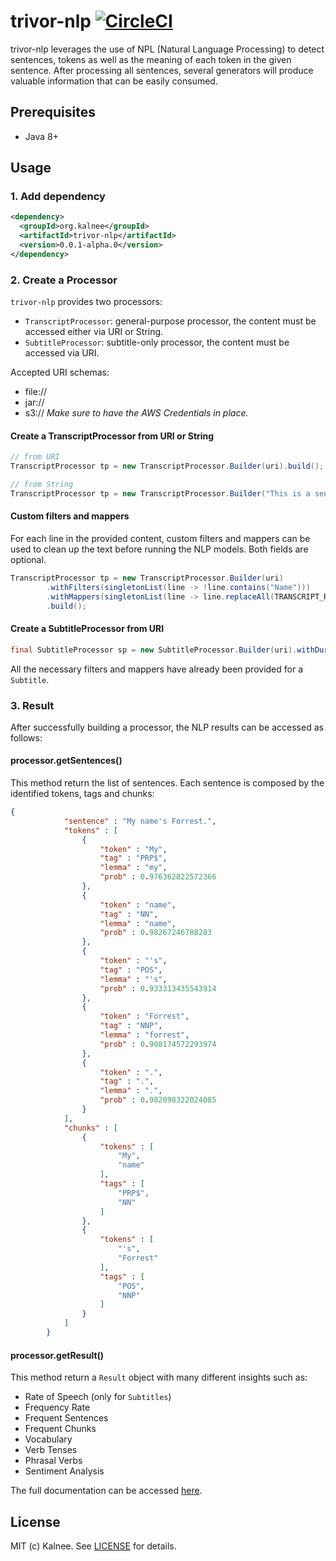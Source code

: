 # trivor-nlp [![CircleCI](https://circleci.com/gh/kalnee/trivor-nlp/tree/master.svg?style=svg)](https://circleci.com/gh/kalnee/trivor-nlp/tree/master)

trivor-nlp leverages the use of NPL (Natural Language Processing) to detect sentences, tokens as well as the meaning of each token in the given sentence. 
After processing all sentences, several generators will produce valuable information that can be easily consumed.

## Prerequisites

- Java 8+

## Usage

### 1. Add dependency

```xml
<dependency>
  <groupId>org.kalnee</groupId>
  <artifactId>trivor-nlp</artifactId>
  <version>0.0.1-alpha.0</version>
</dependency>
```

### 2. Create a Processor

`trivor-nlp` provides two processors:

- `TranscriptProcessor`: general-purpose processor, the content must be accessed either via URI or String.
- `SubtitleProcessor`: subtitle-only processor, the content must be accessed via URI.

Accepted URI schemas:

- file://
- jar://
- s3:// _Make sure to have the AWS Credentials in place._

#### Create a TranscriptProcessor from URI or String

```java
// from URI
TranscriptProcessor tp = new TranscriptProcessor.Builder(uri).build();
```

```java
// from String
TranscriptProcessor tp = new TranscriptProcessor.Builder("This is a sentence.").build();
```

#### Custom filters and mappers

For each line in the provided content, custom filters and mappers can be used to clean up the text before running the NLP 
models. Both fields are optional.

```java
TranscriptProcessor tp = new TranscriptProcessor.Builder(uri)
        .withFilters(singletonList(line -> !line.contains("Name")))
        .withMappers(singletonList(line -> line.replaceAll(TRANSCRIPT_REGEX, EMPTY)))
        .build();
```

#### Create a SubtitleProcessor from URI

```java
final SubtitleProcessor sp = new SubtitleProcessor.Builder(uri).withDuration(43).build();
```

All the necessary filters and mappers have already been provided for a `Subtitle`.

### 3. Result

After successfully building a processor, the NLP results can be accessed as follows:

#### processor.getSentences()

This method return the list of sentences. Each sentence is composed by the identified tokens, tags and chunks:

```json
{
            "sentence" : "My name's Forrest.",
            "tokens" : [ 
                {
                    "token" : "My",
                    "tag" : "PRP$",
                    "lemma" : "my",
                    "prob" : 0.976362822572366
                }, 
                {
                    "token" : "name",
                    "tag" : "NN",
                    "lemma" : "name",
                    "prob" : 0.98267246788283
                }, 
                {
                    "token" : "'s",
                    "tag" : "POS",
                    "lemma" : "'s",
                    "prob" : 0.933313435543914
                }, 
                {
                    "token" : "Forrest",
                    "tag" : "NNP",
                    "lemma" : "forrest",
                    "prob" : 0.908174572293974
                }, 
                {
                    "token" : ".",
                    "tag" : ".",
                    "lemma" : ".",
                    "prob" : 0.982098322024085
                }
            ],
            "chunks" : [ 
                {
                    "tokens" : [ 
                        "My", 
                        "name"
                    ],
                    "tags" : [ 
                        "PRP$", 
                        "NN"
                    ]
                }, 
                {
                    "tokens" : [ 
                        "'s", 
                        "Forrest"
                    ],
                    "tags" : [ 
                        "POS", 
                        "NNP"
                    ]
                }
            ]
        }
``` 

#### processor.getResult()

This method return a `Result` object with many different insights such as:

- Rate of Speech (only for `Subtitles`)
- Frequency Rate
- Frequent Sentences
- Frequent Chunks
- Vocabulary
- Verb Tenses
- Phrasal Verbs
- Sentiment Analysis

The full documentation can be accessed [here](https://github.com/kalnee/trivor-nlp/blob/master).

## License

MIT (c) Kalnee. See [LICENSE](https://github.com/kalnee/trivor-nlp/blob/master/LICENSE.md) for details.
